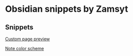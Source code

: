 # Obsidian snippets by Zamsyt

## Snippets

[Custom page preview](<../../wiki/Custom page preview>)

[Note color scheme](<../../wiki/Note color scheme>)
